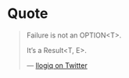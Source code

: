 # Quote

> Failure is not an OPTION\<T\>.
>
> It’s a Result\<T, E\>.
>
> — [llogiq on Twitter](https://twitter.com/llogiq/status/956051804374134785)

